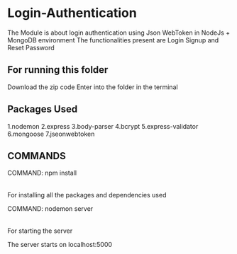 # Login-Authentication
The Module is about login authentication using Json WebToken in NodeJs + MongoDB environment
The functionalities present are Login Signup and Reset Password 

## For running this folder
Download the zip code
Enter into the folder in the terminal

## Packages Used
1.nodemon
2.express
3.body-parser
4.bcrypt
5.express-validator
6.mongoose
7.jseonwebtoken

## COMMANDS

COMMAND:
npm install 
######
For installing all the packages and dependencies used

COMMAND:
nodemon server
######
For starting the server

The server starts on localhost:5000
